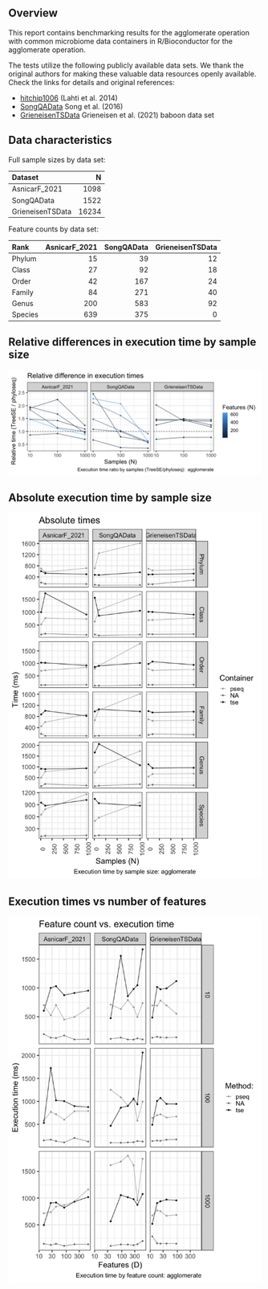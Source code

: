 ## Overview

This report contains benchmarking results for the agglomerate operation
with common microbiome data containers in R/Bioconductor for the
agglomerate operation.

The tests utilize the following publicly available data sets. We thank
the original authors for making these valuable data resources openly
available. Check the links for details and original references:

-   [hitchip1006](https://github.com/microbiome/miaTime/blob/master/R/data.R)
    (Lahti et al. 2014)
-   [SongQAData](https://microbiome.github.io/microbiomeDataSets/reference/SongQAData.html)
    Song et al. (2016)
-   [GrieneisenTSData](https://microbiome.github.io/microbiomeDataSets/reference/GrieneisenTSData.html)
    Grieneisen et al. (2021) baboon data set

## Data characteristics

Full sample sizes by data set:

<table>
<thead>
<tr class="header">
<th style="text-align: left;">Dataset</th>
<th style="text-align: right;">N</th>
</tr>
</thead>
<tbody>
<tr class="odd">
<td style="text-align: left;">AsnicarF_2021</td>
<td style="text-align: right;">1098</td>
</tr>
<tr class="even">
<td style="text-align: left;">SongQAData</td>
<td style="text-align: right;">1522</td>
</tr>
<tr class="odd">
<td style="text-align: left;">GrieneisenTSData</td>
<td style="text-align: right;">16234</td>
</tr>
</tbody>
</table>

Feature counts by data set:

<table>
<thead>
<tr class="header">
<th style="text-align: left;">Rank</th>
<th style="text-align: right;">AsnicarF_2021</th>
<th style="text-align: right;">SongQAData</th>
<th style="text-align: right;">GrieneisenTSData</th>
</tr>
</thead>
<tbody>
<tr class="odd">
<td style="text-align: left;">Phylum</td>
<td style="text-align: right;">15</td>
<td style="text-align: right;">39</td>
<td style="text-align: right;">12</td>
</tr>
<tr class="even">
<td style="text-align: left;">Class</td>
<td style="text-align: right;">27</td>
<td style="text-align: right;">92</td>
<td style="text-align: right;">18</td>
</tr>
<tr class="odd">
<td style="text-align: left;">Order</td>
<td style="text-align: right;">42</td>
<td style="text-align: right;">167</td>
<td style="text-align: right;">24</td>
</tr>
<tr class="even">
<td style="text-align: left;">Family</td>
<td style="text-align: right;">84</td>
<td style="text-align: right;">271</td>
<td style="text-align: right;">40</td>
</tr>
<tr class="odd">
<td style="text-align: left;">Genus</td>
<td style="text-align: right;">200</td>
<td style="text-align: right;">583</td>
<td style="text-align: right;">92</td>
</tr>
<tr class="even">
<td style="text-align: left;">Species</td>
<td style="text-align: right;">639</td>
<td style="text-align: right;">375</td>
<td style="text-align: right;">0</td>
</tr>
</tbody>
</table>

## Relative differences in execution time by sample size

![](../reports/agglomerate_files/figure-markdown_strict/ratio-1.png)

## Absolute execution time by sample size

![](../reports/agglomerate_files/figure-markdown_strict/abs_by_time-1.png)

## Execution times vs number of features

![](../reports/agglomerate_files/figure-markdown_strict/multi_ex_time-1.png)
